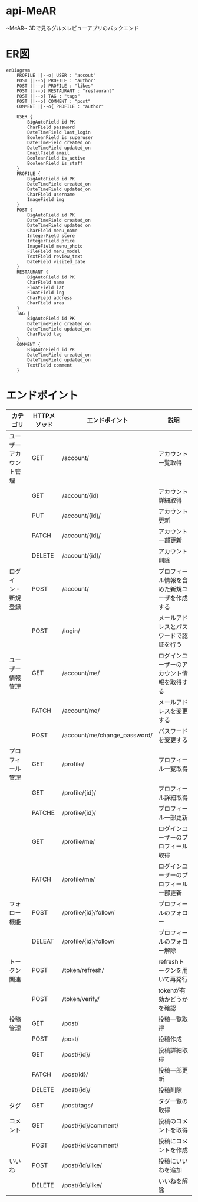 # api-MeAR
~MeAR~ 3Dで見るグルメレビューアプリのバックエンド

# ER図
```mermaid
erDiagram
    PROFILE ||--o| USER : "accout"
    POST ||--o{ PROFILE : "author"
    POST ||--o{ PROFILE : "likes"
    POST ||--o{ RESTAURANT : "restaurant"
    POST ||--o{ TAG : "tags"
    POST ||--o{ COMMENT : "post"
    COMMENT ||--o{ PROFILE : "author"
    
    USER {
        BigAutoField id PK
        CharField password
        DateTimeField last_login
        BooleanField is_superuser
        DateTimeField created_on
        DateTimeField updated_on
        EmailField email
        BooleanField is_active
        BooleanField is_staff
    }
    PROFILE {
        BigAutoField id PK
        DateTimeField created_on
        DateTimeField updated_on
        CharField username
        ImageField img
    }
    POST {
        BigAutoField id PK
        DateTimeField created_on
        DateTimeField updated_on
        CharField menu_name
        IntegerField score
        IntegerField price
        ImageField menu_photo
        FileField menu_model
        TextField review_text
        DateField visited_date
    }
    RESTAURANT {
        BigAutoField id PK
        CharField name
        FloatField lat
        FloatField lng
        CharField address
        CharField area
    }
    TAG {
        BigAutoField id PK
        DateTimeField created_on
        DateTimeField updated_on
        CharField tag
    }
    COMMENT {
        BigAutoField id PK
        DateTimeField created_on
        DateTimeField updated_on
        TextField comment
    }
```

# エンドポイント
| カテゴリ | HTTPメソッド | エンドポイント | 説明 |
| --- | --- | --- | --- |
| ユーザーアカウント管理 | GET | /account/ | アカウント一覧取得 |
|  | GET | /account/{id} | アカウント詳細取得 |
|  | PUT | /account/{id}/ | アカウント更新 |
|  | PATCH | /account/{id}/ | アカウント一部更新 |
|  | DELETE | /account/{id}/ | アカウント削除 |
| ログイン・新規登録 | POST | /account/ | プロフィール情報を含めた新規ユーザを作成する |
|  | POST | /login/ | メールアドレスとパスワードで認証を行う |
| ユーザー情報管理 | GET | /account/me/ | ログインユーザーのアカウント情報を取得する |
|  | PATCH | /account/me/ | メールアドレスを変更する |
|  | POST | /account/me/change_password/ | パスワードを変更する |
| プロフィール管理 | GET | /profile/ | プロフィール一覧取得 |
|  | GET | /profile/{id}/ | プロフィール詳細取得 |
|  | PATCHE | /profile/{id}/ | プロフィール一部更新 |
|  | GET | /profile/me/ | ログインユーザーのプロフィール取得 |
|  | PATCH | /profile/me/ | ログインユーザーのプロフィール一部更新 |
| フォロー機能 | POST | /profile/{id}/follow/ | プロフィールのフォロー |
|  | DELEAT | /profile/{id}/follow/ | プロフィールのフォロー解除 |
| トークン関連 | POST | /token/refresh/ | refreshトークンを用いて再発行 |
|  | POST | /token/verify/ | tokenが有効かどうかを確認 |
| 投稿管理 | GET | /post/ | 投稿一覧取得 |
|  | POST | /post/ | 投稿作成 |
|  | GET | /post/{id}/ | 投稿詳細取得 |
|  | PATCH | /post/id}/ | 投稿一部更新 |
|  | DELETE | /post/{id}/ | 投稿削除 |
| タグ | GET | /post/tags/ | タグ一覧の取得 |
| コメント | GET | /post/{id}/comment/ | 投稿のコメントを取得 |
|  | POST | /post/{id}/comment/ | 投稿にコメントを作成 |
| いいね | POST | /post/{id}/like/ | 投稿にいいねを追加 |
|  | DELETE | /post/{id}/like/ | いいねを解除 |

